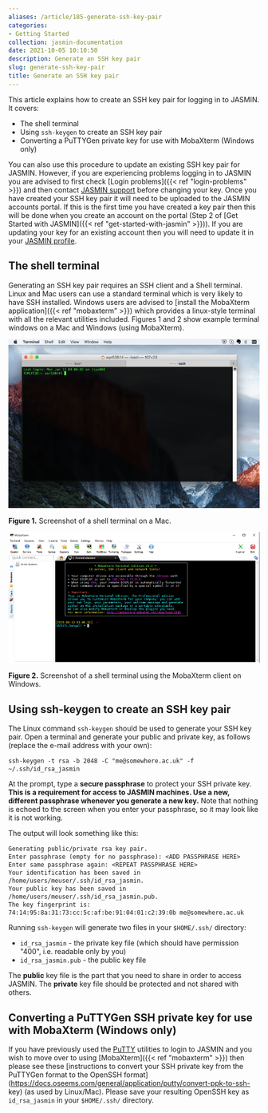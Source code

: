 ```yaml
---
aliases: /article/185-generate-ssh-key-pair
categories:
- Getting Started
collection: jasmin-documentation
date: 2021-10-05 10:10:50
description: Generate an SSH key pair
slug: generate-ssh-key-pair
title: Generate an SSH key pair
---
```


This article explains how to create an SSH key pair for logging in to JASMIN.
It covers:

  * The shell terminal
  * Using `ssh-keygen` to create an SSH key pair
  * Converting a PuTTYGen private key for use with MobaXterm (Windows only)

You can also use this procedure to update an existing SSH key pair for JASMIN.
However, if you are experiencing problems logging in to JASMIN you are advised
to first check [Login problems]({{< ref "login-problems" >}}) and then contact
[JASMIN support](https://www.jasmin.ac.uk/help/contact/) before changing your
key. Once you have created your SSH key pair it will need to be uploaded to
the JASMIN accounts portal. If this is the first time you have created a key
pair then this will be done when you create an account on the portal (Step 2
of [Get Started with JASMIN]({{< ref "get-started-with-jasmin" >}})). If you
are updating your key for an existing account then you will need to update it
in your [JASMIN
profile](https://accounts.jasmin.ac.uk/account/login/?next=/account/profile/).

## The shell terminal

Generating an SSH key pair requires an SSH client and a Shell terminal. Linux
and Mac users can use a standard terminal which is very likely to have SSH
installed. Windows users are advised to [install the MobaXterm
application]({{< ref "mobaxterm" >}}) which provides a linux-style terminal
with all the relevant utilities included. Figures 1 and 2 show example
terminal windows on a Mac and Windows (using MobaXterm).

![Mac terminal ](file-QrkL51B5fW.png)

**Figure 1.** Screenshot of a shell terminal on a Mac.

![](file-jmOb6PSApE.png)

**Figure 2.** Screenshot of a shell terminal using the MobaXterm client on
Windows.

## Using ssh-keygen to create an SSH key pair

The Linux command `ssh-keygen` should be used to generate your SSH key pair.
Open a terminal and generate your public and private key, as follows (replace
the e-mail address with your own):

```console
ssh-keygen -t rsa -b 2048 -C "me@somewhere.ac.uk" -f ~/.ssh/id_rsa_jasmin
```

At the prompt, type a **secure passphrase** to protect your SSH private key.
**This is a requirement for access to JASMIN machines. Use a new, different
passphrase whenever you generate a new key.** Note that nothing is echoed to
the screen when you enter your passphrase, so it may look like it is not
working.

The output will look something like this:
```console
Generating public/private rsa key pair.
Enter passphrase (empty for no passphrase): <ADD PASSPHRASE HERE>
Enter same passphrase again: <REPEAT PASSPHRASE HERE>
Your identification has been saved in /home/users/meuser/.ssh/id_rsa_jasmin.
Your public key has been saved in /home/users/meuser/.ssh/id_rsa_jasmin.pub.
The key fingerprint is:
74:14:95:8a:31:73:cc:5c:af:be:91:04:01:c2:39:0b me@somewhere.ac.uk
``` 

Running `ssh-keygen` will generate two files in your `$HOME/.ssh/` directory:

  * `id_rsa_jasmin` -  the private key file (which should have permission "400", i.e. readable only by you)
  * `id_rsa_jasmin.pub` - the public key file

The **public** key file is the part that you need to share in order to access
JASMIN. The **private** key file should be protected and not shared with
others.

## Converting a PuTTYGen SSH private key for use with MobaXterm (Windows only)

If you have previously used the
[PuTTY](https://www.chiark.greenend.org.uk/~sgtatham/putty/) utilities to
login to JASMIN and you wish to move over to using [MobaXterm]({{< ref
"mobaxterm" >}}) then please see these [instructions to convert your SSH
private key from the PuTTYGen format to the OpenSSH
format](https://docs.oseems.com/general/application/putty/convert-ppk-to-ssh-
key) (as used by Linux/Mac). Please save your resulting OpenSSH key as
`id_rsa_jasmin` in your `$HOME/.ssh/` directory.

####


